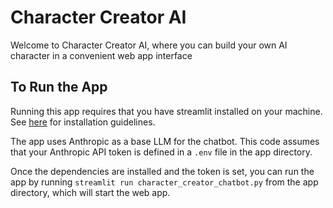 # Character Creator AI

Welcome to Character Creator AI, where you can build your own AI character in a convenient web app interface

## To Run the App
Running this app requires that you have streamlit installed on your machine. See [here](https://docs.streamlit.io/get-started/installation) for installation guidelines.

The app uses Anthropic as a base LLM for the chatbot. This code assumes that your Anthropic API token is defined in a `.env` file in the app directory.

Once the dependencies are installed and the token is set, you can run the app by running `streamlit run character_creator_chatbot.py` from the app directory, which will start the web app.
